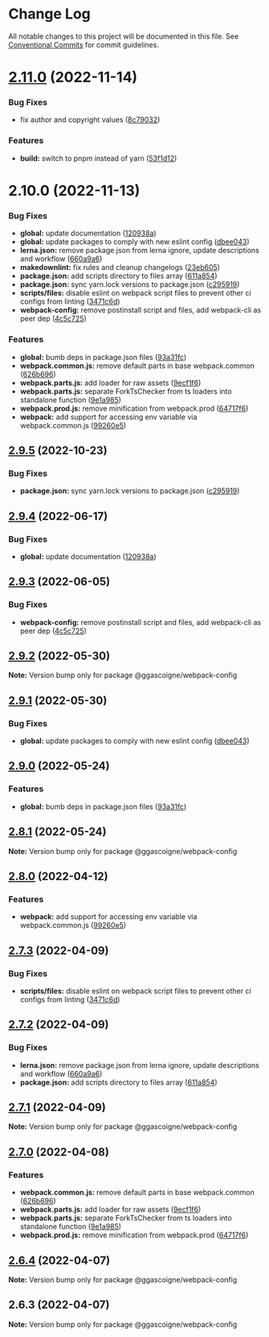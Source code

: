 # Change Log

All notable changes to this project will be documented in this file.
See [Conventional Commits](https://conventionalcommits.org) for commit guidelines.

# [2.11.0](https://github.com/ggascoigne/shareable-configs/compare/@ggascoigne/webpack-config@2.10.0...@ggascoigne/webpack-config@2.11.0) (2022-11-14)

### Bug Fixes

- fix author and copyright values ([8c79032](https://github.com/ggascoigne/shareable-configs/commit/8c79032a96db2bfe8b6db057751e78b0dfa52c7e))

### Features

- **build:** switch to pnpm instead of yarn ([53f1d12](https://github.com/ggascoigne/shareable-configs/commit/53f1d12bd3ab399e096d47a7909bf6e55f9dcabd))

# 2.10.0 (2022-11-13)

### Bug Fixes

- **global:** update documentation ([120938a](https://github.com/ggascoigne/shareable-configs/commit/120938a301c88730d31dc8c8f919c960d193edb2))
- **global:** update packages to comply with new eslint config ([dbee043](https://github.com/ggascoigne/shareable-configs/commit/dbee043b0a6b0a1d99e44e6cb8af9fa52133aab9))
- **lerna.json:** remove package.json from lerna ignore, update descriptions and workflow ([660a9a6](https://github.com/ggascoigne/shareable-configs/commit/660a9a60858863dca1d4b87cb0a3c49ffd2186b6))
- **makedownlint:** fix rules and cleanup changelogs ([23eb605](https://github.com/ggascoigne/shareable-configs/commit/23eb605a42fd51ca0b5d24de781929a1662e634f))
- **package.json:** add scripts directory to files array ([611a854](https://github.com/ggascoigne/shareable-configs/commit/611a8546f5c398404e5f226d61b5b42939944cc9))
- **package.json:** sync yarn.lock versions to package.json ([c295919](https://github.com/ggascoigne/shareable-configs/commit/c295919e8cd1fbbd7965fe67d0188e0d657b6427))
- **scripts/files:** disable eslint on webpack script files to prevent other ci configs from linting ([3471c6d](https://github.com/ggascoigne/shareable-configs/commit/3471c6de73833dee124c365823b7af864b7c5c05))
- **webpack-config:** remove postinstall script and files, add webpack-cli as peer dep ([4c5c725](https://github.com/ggascoigne/shareable-configs/commit/4c5c72508cd311076e5782b3fb4304add184f69a))

### Features

- **global:** bumb deps in package.json files ([93a31fc](https://github.com/ggascoigne/shareable-configs/commit/93a31fc22c3fa646b0b037af65193a0ef1a3a1c6))
- **webpack.common.js:** remove default parts in base webpack.common ([626b696](https://github.com/ggascoigne/shareable-configs/commit/626b696e34dcf95bf22a64eedac2a8d6b7ac20de))
- **webpack.parts.js:** add loader for raw assets ([9ecf1f6](https://github.com/ggascoigne/shareable-configs/commit/9ecf1f6cd6355c38883e2948e12ca9873e8838c2))
- **webpack.parts.js:** separate ForkTsChecker from ts loaders into standalone function ([9e1a985](https://github.com/ggascoigne/shareable-configs/commit/9e1a985ae29c580e4109d71920c7a2e6b86973c5))
- **webpack.prod.js:** remove minification from webpack.prod ([64717f6](https://github.com/ggascoigne/shareable-configs/commit/64717f6ffbb2e20c8a374a213081fe56ed276ae0))
- **webpack:** add support for accessing env variable via webpack.common.js ([99260e5](https://github.com/ggascoigne/shareable-configs/commit/99260e5c359226f1d56e8f8de84e2bf1e31618d4))

## [2.9.5](https://github.com/ggascoigne/shareable-configs/compare/@ggascoigne/webpack-config@2.9.4...@ggascoigne/webpack-config@2.9.5) (2022-10-23)

### Bug Fixes

- **package.json:** sync yarn.lock versions to package.json ([c295919](https://github.com/ggascoigne/shareable-configs/commit/c295919e8cd1fbbd7965fe67d0188e0d657b6427))

## [2.9.4](https://github.com/ggascoigne/shareable-configs/compare/@ggascoigne/webpack-config@2.9.3...@ggascoigne/webpack-config@2.9.4) (2022-06-17)

### Bug Fixes

- **global:** update documentation ([120938a](https://github.com/ggascoigne/shareable-configs/commit/120938a301c88730d31dc8c8f919c960d193edb2))

## [2.9.3](https://github.com/ggascoigne/shareable-configs/compare/@ggascoigne/webpack-config@2.9.2...@ggascoigne/webpack-config@2.9.3) (2022-06-05)

### Bug Fixes

- **webpack-config:** remove postinstall script and files, add webpack-cli as peer dep ([4c5c725](https://github.com/ggascoigne/shareable-configs/commit/4c5c72508cd311076e5782b3fb4304add184f69a))

## [2.9.2](https://github.com/ggascoigne/shareable-configs/compare/@ggascoigne/webpack-config@2.9.1...@ggascoigne/webpack-config@2.9.2) (2022-05-30)

**Note:** Version bump only for package @ggascoigne/webpack-config

## [2.9.1](https://github.com/ggascoigne/shareable-configs/compare/@ggascoigne/webpack-config@2.9.0...@ggascoigne/webpack-config@2.9.1) (2022-05-30)

### Bug Fixes

- **global:** update packages to comply with new eslint config ([dbee043](https://github.com/ggascoigne/shareable-configs/commit/dbee043b0a6b0a1d99e44e6cb8af9fa52133aab9))

## [2.9.0](https://github.com/ggascoigne/shareable-configs/compare/@ggascoigne/webpack-config@2.8.1...@ggascoigne/webpack-config@2.9.0) (2022-05-24)

### Features

- **global:** bumb deps in package.json files ([93a31fc](https://github.com/ggascoigne/shareable-configs/commit/93a31fc22c3fa646b0b037af65193a0ef1a3a1c6))

## [2.8.1](https://github.com/ggascoigne/shareable-configs/compare/@ggascoigne/webpack-config@2.8.0...@ggascoigne/webpack-config@2.8.1) (2022-05-24)

**Note:** Version bump only for package @ggascoigne/webpack-config

## [2.8.0](https://github.com/ggascoigne/shareable-configs/compare/@ggascoigne/webpack-config@2.7.3...@ggascoigne/webpack-config@2.8.0) (2022-04-12)

### Features

- **webpack:** add support for accessing env variable via webpack.common.js ([99260e5](https://github.com/ggascoigne/shareable-configs/commit/99260e5c359226f1d56e8f8de84e2bf1e31618d4))

## [2.7.3](https://github.com/ggascoigne/shareable-configs/compare/@ggascoigne/webpack-config@2.7.2...@ggascoigne/webpack-config@2.7.3) (2022-04-09)

### Bug Fixes

- **scripts/files:** disable eslint on webpack script files to prevent other ci configs from linting ([3471c6d](https://github.com/ggascoigne/shareable-configs/commit/3471c6de73833dee124c365823b7af864b7c5c05))

## [2.7.2](https://github.com/ggascoigne/shareable-configs/compare/@ggascoigne/webpack-config@2.7.1...@ggascoigne/webpack-config@2.7.2) (2022-04-09)

### Bug Fixes

- **lerna.json:** remove package.json from lerna ignore, update descriptions and workflow ([660a9a6](https://github.com/ggascoigne/shareable-configs/commit/660a9a60858863dca1d4b87cb0a3c49ffd2186b6))
- **package.json:** add scripts directory to files array ([611a854](https://github.com/ggascoigne/shareable-configs/commit/611a8546f5c398404e5f226d61b5b42939944cc9))

## [2.7.1](https://github.com/ggascoigne/shareable-configs/compare/@ggascoigne/webpack-config@2.7.0...@ggascoigne/webpack-config@2.7.1) (2022-04-09)

**Note:** Version bump only for package @ggascoigne/webpack-config

## [2.7.0](https://github.com/ggascoigne/shareable-configs/compare/@ggascoigne/webpack-config@2.6.4...@ggascoigne/webpack-config@2.7.0) (2022-04-08)

### Features

- **webpack.common.js:** remove default parts in base webpack.common ([626b696](https://github.com/ggascoigne/shareable-configs/commit/626b696e34dcf95bf22a64eedac2a8d6b7ac20de))
- **webpack.parts.js:** add loader for raw assets ([9ecf1f6](https://github.com/ggascoigne/shareable-configs/commit/9ecf1f6cd6355c38883e2948e12ca9873e8838c2))
- **webpack.parts.js:** separate ForkTsChecker from ts loaders into standalone function ([9e1a985](https://github.com/ggascoigne/shareable-configs/commit/9e1a985ae29c580e4109d71920c7a2e6b86973c5))
- **webpack.prod.js:** remove minification from webpack.prod ([64717f6](https://github.com/ggascoigne/shareable-configs/commit/64717f6ffbb2e20c8a374a213081fe56ed276ae0))

## [2.6.4](https://github.com/ggascoigne/shareable-configs/compare/@ggascoigne/webpack-config@2.6.3...@ggascoigne/webpack-config@2.6.4) (2022-04-07)

**Note:** Version bump only for package @ggascoigne/webpack-config

## 2.6.3 (2022-04-07)

**Note:** Version bump only for package @ggascoigne/webpack-config
